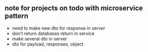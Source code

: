 ## note for projects on todo with microservice pattern

- need to make new dto for response in server
- don't return databases return in service
- make several dto in server
- dto for payload, responses, object
